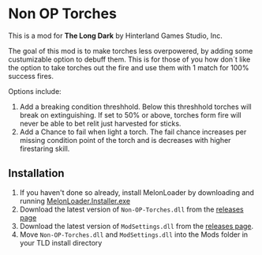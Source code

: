 # Non OP Torches

This is a mod for **The Long Dark** by Hinterland Games Studio, Inc.

The goal of this mod is to make torches less overpowered, by adding some custumizable option to debuff them. This is for those of you how don´t like the option to take torches out the fire and use them with 1 match for 100% success fires.

Options include:
1) Add a breaking condition threshhold. Below this threshhold torches will break on extinguishing. If set to 50%  or above, torches form fire will never be able to bet relit just harvested for sticks. 
2) Add a Chance to fail when light a torch. The fail chance increases per missing condition point of the torch and is decreases with higher firestaring skill.

## Installation

1. If you haven't done so already, install MelonLoader by downloading and running [MelonLoader.Installer.exe](https://github.com/HerpDerpinstine/MelonLoader/releases/latest/download/MelonLoader.Installer.exe)
2. Download the latest version of `Non-OP-Torches.dll` from the [releases page](https://github.com/Deus13/Non-OP-Torches/releases)
3. Download the latest version of `ModSettings.dll` from the [releases page](https://github.com/zeobviouslyfakeacc/ModSettings/releases).
4. Move `Non-OP-Torches.dll` and `ModSettings.dll` into the Mods folder in your TLD install directory